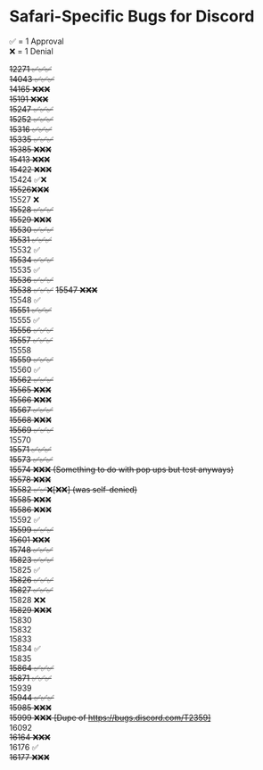 # Safari-Specific Bugs for Discord 
✅ = 1 Approval  
❌ = 1 Denial  

~~12271 ✅✅✅~~  
~~14043 ✅✅✅~~    
~~14165 ❌❌❌~~  
~~15191 ❌❌❌~~  
~~15247 ✅✅✅~~    
~~15252 ✅✅✅~~  
~~15316 ✅✅✅~~  
~~15335 ✅✅✅~~  
~~15385 ❌❌❌~~  
~~15413 ❌❌❌~~  
~~15422 ❌❌❌~~   
15424  ✅❌  
~~15526❌❌❌~~  
15527 ❌  
~~15528 ✅✅✅~~  
~~15529 ❌❌❌~~  
~~15530 ✅✅✅~~       
~~15531 ✅✅✅~~  
15532 ✅  
~~15534 ✅✅✅~~  
15535 ✅  
~~15536 ✅✅✅~~        
~~15538 ✅✅✅~~
~~15547 ❌❌❌~~  
15548 ✅  
~~15551 ✅✅✅~~     
15555 ✅  
~~15556 ✅✅✅~~   
~~15557 ✅✅✅~~  
15558  
~~15559 ✅✅✅~~   
15560 ✅  
~~15562 ✅✅✅~~    
~~15565 ❌❌❌~~  
~~15566 ❌❌❌~~  
~~15567 ✅✅✅~~  
~~15568 ❌❌❌~~  
~~15569 ✅✅✅~~   
15570  
~~15571 ✅✅✅~~  
~~15573 ✅✅✅~~  
~~15574 ❌❌❌ (Something to do with pop ups but test anyways)~~     
~~15578 ❌❌❌~~  
~~15582 ✅✅❌[❌❌] (was self-denied)~~  
~~15585 ❌❌❌~~  
~~15586 ❌❌❌~~  
15592 ✅  
~~15599 ✅✅✅~~   
~~15601 ❌❌❌~~  
~~15748 ✅✅✅~~  
~~15823 ✅✅✅~~  
15825 ✅  
~~15826 ✅✅✅~~     
~~15827 ✅✅✅~~  
15828 ❌❌  
~~15829 ❌❌❌~~  
15830  
15832  
15833  
15834  ✅    
15835  
~~15864 ✅✅✅~~  
~~15871 ✅✅✅~~  
15939  
~~15944 ✅✅✅~~  
~~15985 ❌❌❌~~  
~~15999 ❌❌❌ [Dupe of https://bugs.discord.com/T2359]~~    
16092  
~~16164 ❌❌❌~~   
16176 ✅  
~~16177 ❌❌❌~~  
